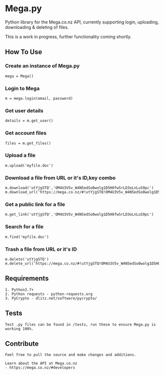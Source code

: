 # Mega.py

Python library for the Mega.co.nz API, currently supporting login, uploading, downloading & deleting of files.

This is a work in progress, further functionality coming shortly.

## How To Use

### Create an instance of Mega.py

    mega = Mega()

### Login to Mega

    m = mega.login(email, password)

### Get user details

    details = m.get_user()

### Get account files

    files = m.get_files()

### Upload a file

    m.upload('myfile.doc')

### Download a file from URL or it's ID,key combo
    m.download('utYjgSTQ','OM4U3V5v_W4N5edSo0wolg1D5H0fwSrLD3oLnLuS9pc')
    m.download_url('https://mega.co.nz/#!utYjgSTQ!OM4U3V5v_W4N5edSo0wolg1D5H0fwSrLD3oLnLuS9pc')

### Get a public link for a file
    m.get_link('utYjgSTQ','OM4U3V5v_W4N5edSo0wolg1D5H0fwSrLD3oLnLuS9pc')

### Search for a file
    m.find('myfile.doc')

### Trash a file from URL or it's ID

    m.delete('utYjgSTQ')
    m.delete_url('https://mega.co.nz/#!utYjgSTQ!OM4U3V5v_W4N5edSo0wolg1D5H0fwSrLD3oLnLuS9pc')

## Requirements

    1. Python2.7+
    2. Python requests - python-requests.org
    3. PyCrypto - dlitz.net/software/pycrypto/

## Tests

    Test .py files can be found in /tests, run these to ensure Mega.py is working 100%.

## Contribute

    Feel free to pull the source and make changes and additions.

    Learn about the API at Mega.co.nz
    - https://mega.co.nz/#developers



